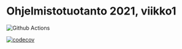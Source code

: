 # Ohjelmistotuotanto 2021, viikko1

![Github Actions](https://github.com/sallasal/ohtu-2021-viikko1/workflows/Java%20CI%20with%20Gradle/badge.svg)

[![codecov](https://codecov.io/gh/sallasal/ohtu-2021-viikko1/branch/main/graph/badge.svg?token=UDJHKQNTKP)](https://codecov.io/gh/sallasal/ohtu-2021-viikko1)
